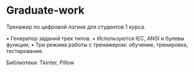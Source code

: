 # Graduate-work
Тренажер по цифровой логике для студентов 1 курса.

• Генератор заданий трех типов.
• Используются IEC, ANSI и булевы функции;
• Три режима работы с тренажером: обучение, тренировка, тестирование.

Библиотеки: Tkinter, Pillow